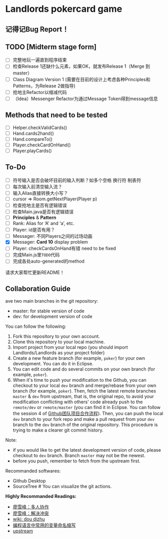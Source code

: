 # Landlords pokercard game

## 记得记Bug Report！

## TODO [Midterm stage form]
-   [ ] 完整地玩一遍直到程序结束
-   [ ] 检查Release 1还缺什么元素，如果OK，就发布Release 1（Merge 到 master）
-   [ ] Class Diagram Version 1 (需要在目前的设计上考虑各种Principles和Patterns，为Release 2做指导)
-   [ ] 抢地主Refactor以缩减代码
-   [ ] （Idea）Messenger Refactor为通过Message Token得到message信息

## Methods that need to be tested

-   [ ] Helper.checkValidCards()
-   [ ] Hand.cards2hand()
-   [ ] Hand.compareTo()
-   [ ] Player.checkCardOnHand()
-   [ ] Player.playCards()

## To-Do

-   [ ] 符号输入是否会破坏目前的输入判断？如多个空格 换行符 制表符
-   [ ] 每次输入前清空输入流？
-   [ ] 输入Alias直接转换大小写？
-   [ ] cursor => Room.getNextPlayer(Player p)
-   [ ] 检查抢地主是否有逻辑错误
-   [ ] 检查Main.java是否有逻辑错误
-   [ ] **Principles** & **Pattern**
-   [ ] Rank: Alias for ‘A’ and ‘a’, etc.
-   [ ] Player: id是否有用？
-   [ ] Messager: 不同Players之间的过场动画
-   [x] Messager: **Card 10** display problem
-   [ ] Player: checkCardsOnHand有错 need to be fixed
-   [ ] 完成Main.js里`TODO`代码
-   [ ] 完成各处auto-generated的method

请求大家帮忙更新README！

## Collaboration Guide

ave two main branches in the git repository:
- master: for stable version of code
- dev: for development version of code

You can follow the following:
1. Fork this repository to your own account.
2. Clone this repository to your local machine.
3. Import project from your local repo (you should import Landlords/Landlords as your project folder)
4. Create a new feature branch (for example, `poker`) for your own development. You can do it in Eclipse.
6. You can edit code and do several commits on your own branch (for example, `poker`).
7. When it's time to push your modification to the Github, you can checkout to your local `dev` branch and merge/rebase from your own branch (for example, `poker`). Then, fetch the latest remote branches `master` & `dev` from upstream, that is, the original repo, to avoid your modification conflicting with others' code already push to the `remote/dev` or `remote/master` (you can find it in Eclipse. You can follow the session 4 of  [Github团队项目合作流程](https://www.cnblogs.com/schaepher/p/4933873.html#fetch)). Then, you can push the local `dev` branch to your fork repo and make a pull request from your `dev` branch to the `dev` branch of the original repository. This procedure is trying to make a clearer git commit history.

Note: 
- if you would like to get the latest development version of code, please checkout to `dev` branch. Branch `master` may not be the newest.
- before you push, remember to fetch from the upstream first.

Recommanded softwares:
- Github Desktop
- SourceTree # You can visualize the git actions.

**Highly Recommanded Readings:**
- [廖雪峰：多人协作](https://www.liaoxuefeng.com/wiki/896043488029600/900375748016320)
- [廖雪峰：解决冲突](https://www.liaoxuefeng.com/wiki/896043488029600/900004111093344)
- [wiki: dou dizhu](https://en.wikipedia.org/wiki/Dou_dizhu)
- [编程语言中常用的变量命名缩写](https://blog.csdn.net/qq_37851620/article/details/94731227)
- [upstream](https://www.cnblogs.com/schaepher/p/4933873.html#fetch)
